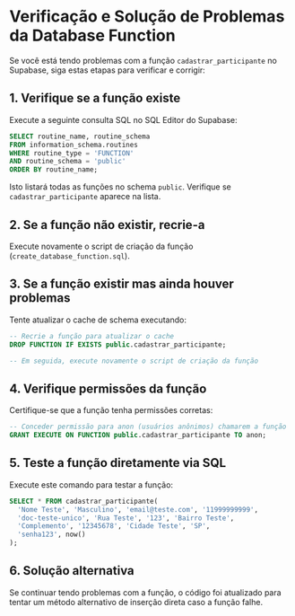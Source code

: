 
# Verificação e Solução de Problemas da Database Function

Se você está tendo problemas com a função `cadastrar_participante` no Supabase, siga estas etapas para verificar e corrigir:

## 1. Verifique se a função existe

Execute a seguinte consulta SQL no SQL Editor do Supabase:

```sql
SELECT routine_name, routine_schema
FROM information_schema.routines
WHERE routine_type = 'FUNCTION'
AND routine_schema = 'public'
ORDER BY routine_name;
```

Isto listará todas as funções no schema `public`. Verifique se `cadastrar_participante` aparece na lista.

## 2. Se a função não existir, recrie-a

Execute novamente o script de criação da função (`create_database_function.sql`).

## 3. Se a função existir mas ainda houver problemas

Tente atualizar o cache de schema executando:

```sql
-- Recrie a função para atualizar o cache
DROP FUNCTION IF EXISTS public.cadastrar_participante;

-- Em seguida, execute novamente o script de criação da função
```

## 4. Verifique permissões da função

Certifique-se que a função tenha permissões corretas:

```sql
-- Conceder permissão para anon (usuários anônimos) chamarem a função
GRANT EXECUTE ON FUNCTION public.cadastrar_participante TO anon;
```

## 5. Teste a função diretamente via SQL

Execute este comando para testar a função:

```sql
SELECT * FROM cadastrar_participante(
  'Nome Teste', 'Masculino', 'email@teste.com', '11999999999',
  'doc-teste-unico', 'Rua Teste', '123', 'Bairro Teste',
  'Complemento', '12345678', 'Cidade Teste', 'SP',
  'senha123', now()
);
```

## 6. Solução alternativa

Se continuar tendo problemas com a função, o código foi atualizado para tentar um método alternativo de inserção direta caso a função falhe.
